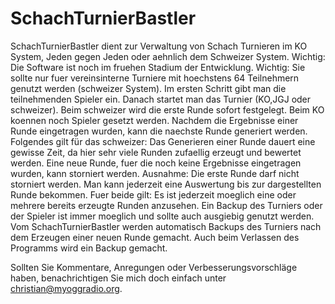 # SchachTurnierBastler

SchachTurnierBastler dient zur Verwaltung von Schach Turnieren im KO System, Jeden gegen Jeden oder aehnlich dem Schweizer System.
Wichtig: Die Software ist noch im fruehen Stadium der Entwicklung.
Wichtig: Sie sollte nur fuer vereinsinterne Turniere mit hoechstens 64 Teilnehmern genutzt werden (schweizer System).
Im ersten Schritt gibt man die teilnehmenden Spieler ein.
Danach startet man das Turnier (KO,JGJ oder schweizer). 
Beim schweizer wird die erste Runde sofort festgelegt.
Beim KO koennen noch Spieler gesetzt werden.
Nachdem die Ergebnisse einer Runde eingetragen wurden, kann die naechste Runde generiert werden.
Folgendes gilt für das schweizer:
Das Generieren einer Runde dauert eine gewisse Zeit, da hier sehr viele Runden zufaellig erzeugt und bewertet werden. 
Eine neue Runde, fuer die noch keine Ergebnisse eingetragen wurden, kann storniert werden. 
Ausnahme: Die erste Runde darf nicht storniert werden. 
Man kann jederzeit eine Auswertung bis zur dargestellten Runde bekommen. 
Fuer beide gilt:
Es ist jederzeit moeglich eine oder mehrere bereits erzeugte Runden anzusehen. 
Ein Backup des Turniers oder der Spieler ist immer moeglich und sollte auch ausgiebig genutzt werden. 
Vom SchachTurnierBastler werden automatisch Backups des Turniers nach dem Erzeugen einer neuen Runde gemacht.
Auch beim Verlassen des Programms wird ein Backup gemacht.

Sollten Sie Kommentare, Anregungen oder Verbesserungsvorschläge haben, 
benachrichtigen Sie mich doch einfach unter christian@myoggradio.org.
